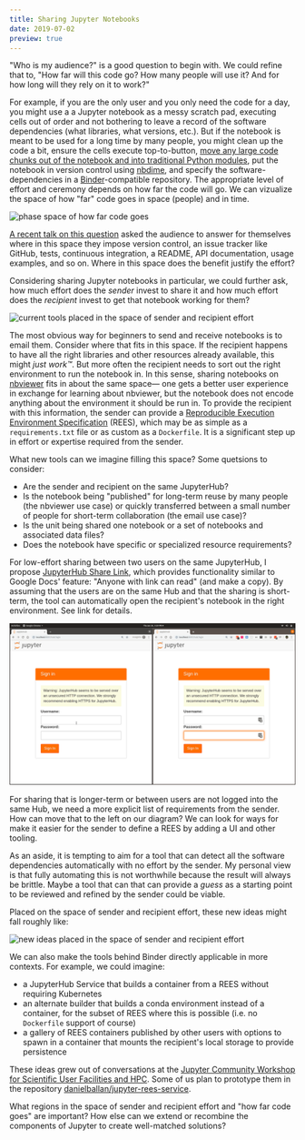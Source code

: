 ```yaml
---
title: Sharing Jupyter Notebooks
date: 2019-07-02
preview: true
---
```


"Who is my audience?" is a good question to begin with. We could refine that to,
"How far will this code go? How many people will use it? And for how long will
they rely on it to work?" 

For example, if you are the only user and you only need the code for a day, you
might use a a Jupyter notebook as a messy scratch pad, executing cells out of
order and not bothering to leave a record of the software dependencies (what
libraries, what versions, etc.).  But if the notebook is meant to be used for a
long time by many people, you might clean up the code a bit, ensure the cells
execute top-to-button,
[move any large code chunks out of the notebook and into traditional Python modules](https://nsls-ii.github.io/scientific-python-cookiecutter/),
put the notebook in version control using
[nbdime](https://nbdime.readthedocs.io/en/latest/),
and specify the software-dependencies in a
[Binder](https://mybinder.readthedocs.io/en/latest/)-compatible repository.
The appropriate level of effort and ceremony depends on how far the code will go.
We can vizualize the space of how "far" code goes in space (people) and in time.

![phase space of how far code goes](/static/images/how-far-phase-space.svg)

[A recent talk on this question](https://www.youtube.com/watch?v=PcJeHNWOoWk)
asked the audience to answer for themselves where in this space they impose
version control, an issue tracker like GitHub, tests, continuous
integration, a README, API documentation, usage examples, and so on. Where in
this space does the benefit justify the effort?

Considering sharing Jupyter notebooks in particular, we could further ask, how
much effort does the *sender* invest to share it and how much effort does the
*recipient* invest to get that notebook working for them?

![current tools placed in the space of sender and recipient effort](/static/images/effort-status-quo.svg)

The most obvious way for beginners to send and receive notebooks is to
email them. Consider where that fits in this space. If the recipient happens to
have all the right libraries and other resources already available, this might
*just work™*. But more often the recipient needs to sort out the right
environment to run the notebook in. In this sense, sharing notebooks on
[nbviewer](nbviewer.org) fits in about the same space&mdash; one gets a better
user experience in exchange for learning about nbviewer, but the notebook does
not encode anything about the environment it should be run in. To provide the
recipient with this information, the sender can provide a
[Reproducible Execution Environment Specification](https://repo2docker.readthedocs.io/en/latest/specification.html) (REES),
which may be as simple as a ``requirements.txt`` file or as custom as a
``Dockerfile``. It is a significant step up in effort or expertise required from
the sender.

What new tools can we imagine filling this space? Some quetsions to consider:

* Are the sender and recipient on the same JupyterHub?
* Is the notebook being "published" for long-term reuse by many people (the
  nbviewer use case) or quickly transferred between a small number of people
  for short-term collaboration (the email use case)?
* Is the unit being shared one notebook or a set of notebooks and associated
  data files?
* Does the notebook have specific or specialized resource requirements?

For low-effort sharing between two users on the same JupyterHub, I propose
[JupyterHub Share Link](https://github.com/danielballan/jupyterhub-share-link),
which provides functionality similar to Google Docs' feature:
"Anyone with link can read" (and make a copy). By assuming that the users are
on the same Hub and that the sharing is short-term, the tool can automatically
open the recipient's notebook in the right environment. See link for details.

![JupyterHub Share Link Demo GIF](https://github.com/danielballan/jupyterhub-share-link/raw/master/demo.gif?raw=true)

For sharing that is longer-term or between users are not logged into the same
Hub, we need a more explicit list of requirements from the sender. How can move
that to the left on our diagram? We can look for ways for make it easier for the
sender to define a REES by adding a UI and other tooling.

As an aside, it is tempting to aim for a tool that can detect all the software
dependencies automatically with no effort by the sender. My personal view is
that fully automating this is not worthwhile because the result will always be
brittle. Maybe a tool that can that can provide a *guess* as a starting point to
be reviewed and refined by the sender could be viable.

Placed on the space of sender and recipient effort, these new ideas might fall
roughly like:

![new ideas placed in the space of sender and recipient effort](/static/images/effort-new-ideas.svg)

We can also make the tools behind Binder directly applicable in more contexts.
For example, we could imagine:

* a JupyterHub Service that builds a container from a REES without requiring Kubernetes
* an alternate builder that builds a conda environment instead of a container,
  for the subset of REES where this is possible (i.e. no ``Dockerfile`` support
  of course)
* a gallery of REES containers published by other users with options to spawn
  in a container that mounts the recipient's local storage to provide
  persistence

These ideas grew out of conversations at the
[Jupyter Community Workshop for Scientific User Facilities and HPC](https://blog.jupyter.org/jupyter-community-workshop-jupyter-for-scientific-user-facilities-and-high-performance-computing-3afa4a990086). Some of us plan to prototype them in the repository
[danielballan/jupyter-rees-service](https://github.com/danielballan/jupyter-rees-service).

What regions in the space of sender and recipient effort and "how far code goes"
are important? How else can we extend or recombine the components of Jupyter to
create well-matched solutions?

